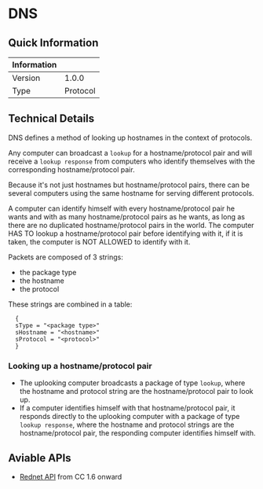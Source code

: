 # DNS

## Quick Information

| Information |                                                                |
| ----------- | -------------------------------------------------------------- |
| Version     | 1.0.0                                                          |
| Type        | Protocol                                                       |

## Technical Details

DNS defines a method of looking up hostnames in the context of protocols.

Any computer can broadcast a `lookup` for a hostname/protocol pair and will receive a `lookup response` from computers who identify themselves with the corresponding hostname/protocol pair.

Because it's not just hostnames but hostname/protocol pairs, there can be several computers using the same hostname for serving different protocols.

A computer can identify himself with every hostname/protocol pair he wants and with as many hostname/protocol pairs as he wants, as long as there are no duplicated hostname/protocol pairs in the world. The computer HAS TO lookup a hostname/protocol pair before identifying with it, if it is taken, the computer is NOT ALLOWED to identify with it.

Packets are composed of 3 strings:
* the package type
* the hostname
* the protocol

These strings are combined in a table:

```
  {
  sType = "<package type>"
  sHostname = "<hostname>"
  sProtocol = "<protocol>"
  }
```

### Looking up a hostname/protocol pair

* The uplooking computer broadcasts a package of type `lookup`, where the hostname and protocol string are the hostname/protocol pair to look up.
* If a computer identifies himself with that hostname/protocol pair, it responds directly to the uplooking computer with a package of type `lookup response`, where the hostname and protocol strings are the hostname/protocol pair, the responding computer identifies himself with.

## Aviable APIs
* [Rednet API](http://www.computercraft.info/wiki/Rednet_(API)) from CC 1.6 onward
